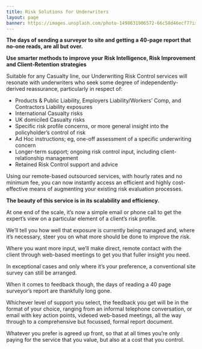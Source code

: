 ```yaml
---
title: Risk Solutions for Underwriters
layout: page
banner: https://images.unsplash.com/photo-1498631906572-66c58d46ecf7?ixlib=rb-1.2.1&auto=format&fit=crop&w=1000&q=60
---
```


**The days of sending a surveyor to site and getting a 40-page report that no-one reads, are all but over.**

**Use smarter methods to improve your Risk Intelligence, Risk Improvement and Client-Retention strategies**

Suitable for any Casualty line, our Underwriting Risk Control services will resonate with underwriters who seek some degree of independently-derived reassurance, particularly in respect of:

* Products & Public Liability, Employers Liability/Workers’ Comp, and Contractors Liability exposures
* International Casualty risks
* UK domiciled Casualty risks
* Specific risk profile concerns, or more general insight into the policyholder’s control of risk
* Ad Hoc instructions; eg, one-off assessment of a specific underwriting concern 
* Longer-term support; ongoing risk control input, including client-relationship management
* Retained Risk Control support and advice

Using our remote-based outsourced services, with hourly rates and no minimum fee, you can now instantly access an efficient and highly cost-effective means of augmenting your existing risk evaluation processes.

**The beauty of this service is in its scalability and efficiency.**

At one end of the scale, it’s now a simple email or phone call to get the expert’s view on a particular element of a client’s risk profile.  

We’ll tell you how well that exposure is currently being managed and, where it’s necessary, steer you on what more should be done to improve the risk.

Where you want more input, we’ll make direct, remote contact with the client through web-based meetings to get you that fuller insight you need.

In exceptional cases and only where it’s your preference, a conventional site survey can still be arranged.

When it comes to feedback though, the days of reading a 40 page surveyor’s report are thankfully long gone.

Whichever level of support you select, the feedback you get will be in the format of your choice, ranging from an informal telephone conversation, or email with key action points, videoed web-based meetings, all the way through to a comprehensive but focussed, formal report document.

Whatever you prefer is agreed up front, so that at all times you’re only paying for the service that you value, but also at a cost that you control.
